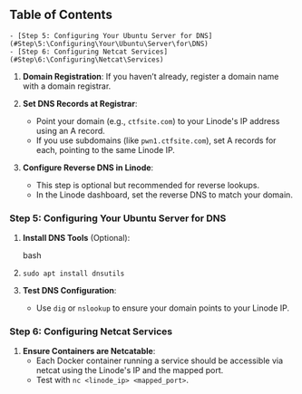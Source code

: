 ## Table of Contents

    - [Step 5: Configuring Your Ubuntu Server for DNS](#Step\5:\Configuring\Your\Ubuntu\Server\for\DNS)
    - [Step 6: Configuring Netcat Services](#Step\6:\Configuring\Netcat\Services)

1. **Domain Registration**: If you haven’t already, register a domain name with a domain registrar.
    
2. **Set DNS Records at Registrar**:
    
    - Point your domain (e.g., `ctfsite.com`) to your Linode's IP address using an A record.
    - If you use subdomains (like `pwn1.ctfsite.com`), set A records for each, pointing to the same Linode IP.
3. **Configure Reverse DNS in Linode**:
    
    - This step is optional but recommended for reverse lookups.
    - In the Linode dashboard, set the reverse DNS to match your domain.

### Step 5: Configuring Your Ubuntu Server for DNS

1. **Install DNS Tools** (Optional):
    
    bash
    

1. `sudo apt install dnsutils`
    
2. **Test DNS Configuration**:
    - Use `dig` or `nslookup` to ensure your domain points to your Linode IP.

### Step 6: Configuring Netcat Services

1. **Ensure Containers are Netcatable**:
    - Each Docker container running a service should be accessible via netcat using the Linode's IP and the mapped port.
    - Test with `nc <linode_ip> <mapped_port>`.